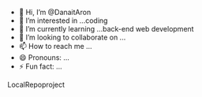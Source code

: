 - 👋 Hi, I’m @DanaitAron
- 👀 I’m interested in ...coding 
- 🌱 I’m currently learning ...back-end web development
- 💞️ I’m looking to collaborate on ...
- 📫 How to reach me ...
- 😄 Pronouns: ...
- ⚡ Fun fact: ...

<!---
DanaitAron/DanaitAron is a ✨ special ✨ repository because its `README.md` (this file) appears on your GitHub profile.
You can click the Preview link to take a look at your changes.
--->LocalRepoproject
